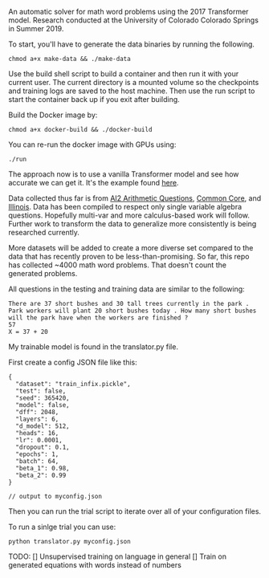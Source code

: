 An automatic solver for math word problems using the 2017 Transformer model. Research conducted at the University of Colorado Colorado Springs in Summer 2019.

To start, you'll have to generate the data binaries by running the following.

```
chmod a+x make-data && ./make-data
```

Use the build shell script to build a container and then run it with your current user. The current directory is a mounted volume so the checkpoints and training logs are saved to the host machine. Then use the run script to start the container back up if you exit after building.

Build the Docker image by:

```
chmod a+x docker-build && ./docker-build
```

You can re-run the docker image with GPUs using:

```
./run
```

The approach now is to use a vanilla Transformer model and see how accurate we can get it. It's the example found [here](https://www.tensorflow.org/beta/tutorials/text/transformer).

Data collected thus far is from [AI2 Arithmetic Questions](https://allenai.org/data/data-all.html), [Common Core](https://cogcomp.org/page/resource_view/98), and [Illinois](https://cogcomp.org/page/resource_view/98). Data has been compiled to respect only single variable algebra questions. Hopefully multi-var and more calculus-based work will follow. Further work to transform the data to generalize more consistently is being researched currently.

More datasets will be added to create a more diverse set compared to the data that has recently proven to be less-than-promising. So far, this repo has collected ~4000 math word problems. That doesn't count the generated problems.

All questions in the testing and training data are similar to the following:

```
There are 37 short bushes and 30 tall trees currently in the park . Park workers will plant 20 short bushes today . How many short bushes will the park have when the workers are finished ?
57
X = 37 + 20
```

My trainable model is found in the translator.py file.

First create a config JSON file like this:

```
{
  "dataset": "train_infix.pickle",
  "test": false,
  "seed": 365420,
  "model": false,
  "dff": 2048,
  "layers": 6,
  "d_model": 512,
  "heads": 16,
  "lr": 0.0001,
  "dropout": 0.1,
  "epochs": 1,
  "batch": 64,
  "beta_1": 0.98,
  "beta_2": 0.99
}

// output to myconfig.json
```

Then you can run the trial script to iterate over all of your configuration files.

To run a sinlge trial you can use:

```
python translator.py myconfig.json
```

TODO:
[] Unsupervised training on language in general
[] Train on generated equations with words instead of numbers
